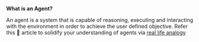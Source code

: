 **What is an Agent?** 

An agent is a system that is capable of reasoning, executing and interacting with the environment in order to achieve the user defined objective. Refer this 🤗 article to solidify your understanding of agents via [real life analogy](https://huggingface.co/learn/agents-course/unit1/what-are-agents)
